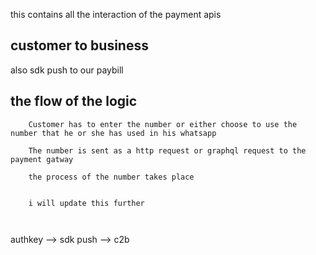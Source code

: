 this contains all the interaction of the payment apis

## customer to business 
also sdk push to our paybill


## the flow of the logic

```
    Customer has to enter the number or either choose to use the number that he or she has used in his whatsapp
    
    The number is sent as a http request or graphql request to the payment gatway
    
    the process of the number takes place
    

    i will update this further



```
authkey --> sdk push --> c2b

